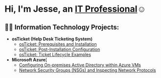 <h1>Hi, I'm Jesse, an <a href="https://www.linkedin.com/in/jesse-frank-0b5a03324">IT Professional</a>☺</h1>

<h2>👨‍💻 Information Technology Projects:</h2>

- <b>osTicket (Help Desk Ticketing System)</b>
  - [osTicket: Prerequisites and Installation](https://github.com/JesseJames2002/osticket-prereqs/tree/main)
  - [osTicket: Post-Installation Configuration](https://github.com/JesseJames2002/osticketpostinstall/tree/main)
  - [osTicket: Ticket Lifecycle Examples](https://github.com/JesseJames2002/ticket-lifecycle/tree/main)
- <b>Microsoft Azure</b>[
  - [Configuring On-premises Active Directory within Azure VMs](https://github.com/JesseJames2002/config-ad)
  - [Network Security Groups (NSGs) and Inspecting Network Protocols](https://github.com/joshmadakorcc/azure-network-protocols)

